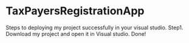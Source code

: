 # TaxPayersRegistrationApp
 Steps to deploying my project successfully in your visual studio.
  Step1. Download my project and open it in Visual studio.
  Done!

